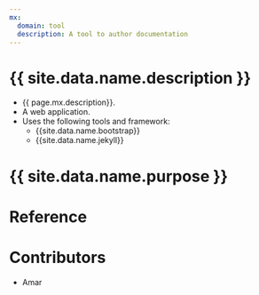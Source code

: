 ```yaml
---
mx:
  domain: tool
  description: A tool to author documentation
---
```




# {{ site.data.name.description }}
- {{ page.mx.description}}.
- A web application.
- Uses the following tools and framework:
  - {{site.data.name.bootstrap}}
  - {{site.data.name.jekyll}}
# {{ site.data.name.purpose }}

# Reference

# Contributors
- Amar